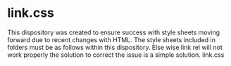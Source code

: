 # link.css
This dispository was created to ensure success with style sheets moving forward
due to recent changes with HTML. The style sheets included in folders must be as
follows within this dispository. Else wise link rel will not work properly the
solution to correct the issue is a simple solution.
link.css
